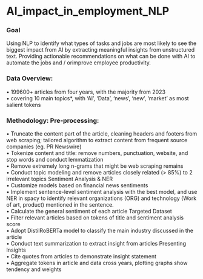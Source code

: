 # AI_impact_in_employment_NLP

### Goal
Using NLP to identify what types of tasks and jobs are most likely to see the biggest impact from AI by extracting meaningful insights from unstructured text. 
Providing actionable recommendations on what can be done with AI to automate the jobs and / orimprove employee productivity.   

### Data Overview:
• 199600+ articles from four years, with the majority from 2023  
• covering 10 main topics*, with ‘AI’, ‘Data’, ‘news’, ‘new’, ‘market’ as most salient tokens  

### Methodology: Pre-processing:
• Truncate the content part of the article, cleaning headers and footers from web scraping; tailored algorithm to extract content from frequent source companies (eg. PR Newswire)  
• Tokenize content and title: remove numbers, punctuation, website, and stop words and conduct lemmatization  
• Remove extremely long n-grams that might be web scraping remains  
• Conduct topic modeling and remove articles closely related (> 85%) to 2 irrelevant topics Sentiment Analysis & NER  
• Customize models based on financial news sentiments  
• Implement sentence-level sentiment analysis with the best model, and use NER in spacy to identify relevant organizations (ORG) and technology (Work of art, product) mentioned in the sentence.  
• Calculate the general sentiment of each article Targeted Dataset  
• Filter relevant articles based on tokens of title and sentiment analysis score  
• Adopt DistilRoBERTa model to classify the main industry discussed in the article  
• Conduct text summarization to extract insight from articles Presenting Insights  
• Cite quotes from articles to demonstrate insight statement  
• Aggregate tokens in article and data cross years, plotting graphs show tendency and weights  
